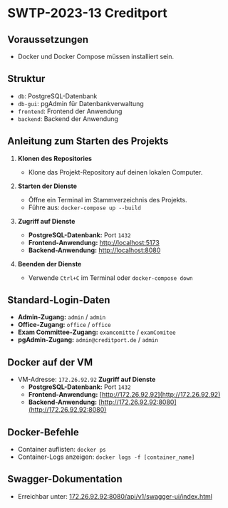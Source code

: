 # SWTP-2023-13 Creditport

## Voraussetzungen
- Docker und Docker Compose müssen installiert sein.

## Struktur
- `db`: PostgreSQL-Datenbank
- `db-gui`: pgAdmin für Datenbankverwaltung
- `frontend`: Frontend der Anwendung
- `backend`: Backend der Anwendung

## Anleitung zum Starten des Projekts

1. **Klonen des Repositories**
   - Klone das Projekt-Repository auf deinen lokalen Computer.

2. **Starten der Dienste**
   - Öffne ein Terminal im Stammverzeichnis des Projekts.
   - Führe aus: `docker-compose up --build`

3. **Zugriff auf Dienste**
   - **PostgreSQL-Datenbank:** Port `1432`
   - **Frontend-Anwendung:** [http://localhost:5173](http://localhost:5173)
   - **Backend-Anwendung:** [http://localhost:8080](http://localhost:8080)

4. **Beenden der Dienste**
   - Verwende `Ctrl+C` im Terminal oder `docker-compose down`

## Standard-Login-Daten
- **Admin-Zugang:** `admin` / `admin`
- **Office-Zugang:** `office` / `office`
- **Exam Committee-Zugang:** `examcomitte` / `examComitee`
- **pgAdmin-Zugang:** `admin@creditport.de` / `admin`

## Docker auf der VM
- VM-Adresse: `172.26.92.92`
**Zugriff auf Dienste**
   - **PostgreSQL-Datenbank:** Port `1432`
   - **Frontend-Anwendung:** [http://172.26.92.92](http://172.26.92.92)
   - **Backend-Anwendung:** [http://172.26.92.92:8080](http://172.26.92.92:8080)

## Docker-Befehle
- Container auflisten: `docker ps`
- Container-Logs anzeigen: `docker logs -f [container_name]`

## Swagger-Dokumentation
- Erreichbar unter: [172.26.92.92:8080/api/v1/swagger-ui/index.html](172.26.92.92:8080/api/v1/swagger-ui/index.html)
